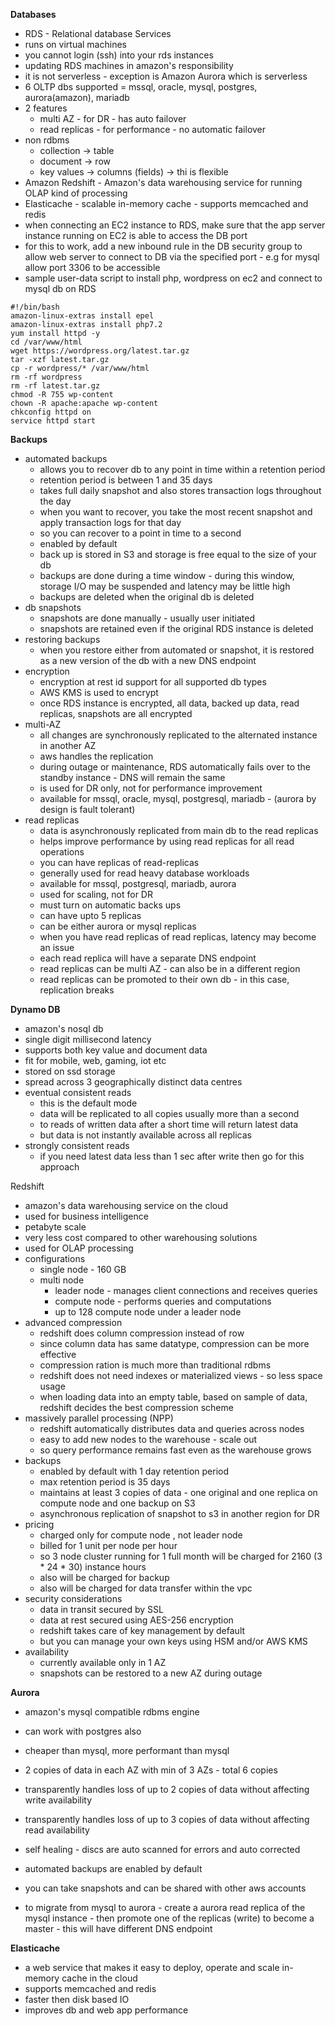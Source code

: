 **Databases**
- RDS - Relational database Services
- runs on virtual machines
- you cannot login (ssh) into your rds instances
- updating RDS machines in amazon's responsibility
- it is not serverless - exception is Amazon Aurora which is serverless
- 6 OLTP dbs supported = mssql, oracle, mysql, postgres, aurora(amazon), mariadb
- 2 features
  - multi AZ - for DR - has auto failover
  - read replicas - for performance - no automatic failover
- non rdbms
  - collection -> table
  - document -> row
  - key values -> columns (fields) -> thi is flexible
- Amazon Redshift - Amazon's data warehousing service for running OLAP kind of processing
- Elasticache - scalable in-memory cache - supports memcached and redis
- when connecting an EC2 instance to RDS, make sure that the app server instance running on EC2 is able to access the DB port
- for this to work, add a new inbound rule in the DB security group to allow web server to connect to DB via the specified port - e.g for mysql allow port 3306 to be accessible
- sample user-data script to install php, wordpress on ec2 and connect to mysql db on RDS

```
#!/bin/bash
amazon-linux-extras install epel
amazon-linux-extras install php7.2
yum install httpd -y
cd /var/www/html
wget https://wordpress.org/latest.tar.gz
tar -xzf latest.tar.gz
cp -r wordpress/* /var/www/html
rm -rf wordpress
rm -rf latest.tar.gz
chmod -R 755 wp-content
chown -R apache:apache wp-content
chkconfig httpd on
service httpd start
```

**Backups**
- automated backups
  - allows you to recover db to any point in time within a retention period
  - retention period is between 1 and 35 days
  - takes full daily snapshot and also stores transaction logs throughout the day
  - when you want to recover, you take the most recent snapshot and apply transaction logs for that day
  - so you can recover to a point in time to a second
  - enabled by default
  - back up is stored in S3 and storage is free equal to the size of your db
  - backups are done during a time window - during this window, storage I/O may be suspended and latency may be little high
  - backups are deleted when the original db is deleted
- db snapshots
  - snapshots are done manually - usually user initiated
  - snapshots are retained even if the original RDS instance is deleted
- restoring backups
  - when you restore either from automated or snapshot, it is restored as a new version of the db with a new DNS endpoint
- encryption
  - encryption at rest id support for all supported db  types
  - AWS KMS is used to encrypt
  - once RDS instance is encrypted, all data, backed up data, read replicas, snapshots are all encrypted
- multi-AZ
  - all changes are synchronously replicated to the alternated instance in another AZ
  - aws handles the replication
  - during outage or maintenance, RDS automatically fails over to the standby instance - DNS will remain the same
  - is used for DR only, not for performance improvement
  - available for mssql, oracle, mysql, postgresql, mariadb - (aurora by design is fault tolerant)
- read replicas
  - data is asynchronously replicated from main db to the read replicas
  - helps improve performance by using read replicas for all read operations
  - you can have replicas of read-replicas
  - generally used for read heavy database workloads
  - available for mssql, postgresql, mariadb, aurora
  - used for scaling, not for DR
  - must turn on automatic backs ups
  - can have upto 5 replicas
  - can be either aurora or mysql replicas
  - when you have read replicas of read replicas, latency may become an issue
  - each read replica will have a separate DNS endpoint
  - read replicas can be multi AZ - can also be in a different region
  - read replicas can be promoted to their own db - in this case, replication breaks

**Dynamo DB**
- amazon's nosql db
- single digit millisecond latency
- supports both key value and document data
- fit for mobile, web, gaming, iot etc
- stored on ssd storage
- spread across 3 geographically distinct data centres
- eventual consistent reads
  - this is the default mode
  -  data will be replicated to all copies usually more than a second
  - to reads of written data after a short time will return latest data
  - but data is not instantly available across all replicas
- strongly consistent reads
  - if you need latest data less than 1 sec after write then go for this approach

Redshift
- amazon's data warehousing service on the cloud
- used for business intelligence
- petabyte scale
- very less cost compared to other warehousing solutions
- used for OLAP processing
- configurations
  - single node - 160 GB
  - multi node
    - leader node - manages client connections and receives queries
    - compute node - performs queries and computations
    - up to 128 compute node under a leader node
- advanced compression
    - redshift does column compression instead of row
    - since column data has same datatype, compression can be more effective
    - compression ration is much more than traditional rdbms
    - redshift does not need indexes or materialized views - so less space usage
    - when loading data into an empty table, based on sample of data, redshift decides the best compression scheme
- massively parallel processing (NPP)
    - redshift automatically distributes data and queries across nodes
    - easy to add new nodes to the warehouse - scale out
    - so query performance remains fast even as the warehouse grows
- backups
    - enabled by default with 1 day retention period
    - max retention period is 35 days
    - maintains at least 3 copies of data - one original and one replica on compute node and one backup on S3
    - asynchronous replication of snapshot to s3 in another region for DR
- pricing
    - charged only for compute node , not leader node
    - billed for 1 unit per node per hour
    - so 3 node cluster running for 1 full month will be charged for 2160 (3 * 24 * 30) instance hours
    - also will be charged for backup
    - also will be charged for data transfer within the vpc
- security considerations
    - data in transit secured by SSL
    - data at rest secured using AES-256 encryption
    - redshift takes care of key management by default
    - but you can manage your own keys using HSM and/or AWS KMS
- availability
    - currently available only in 1 AZ
    - snapshots can be restored to a new AZ during outage

**Aurora**
- amazon's mysql compatible rdbms engine
- can work with postgres also
- cheaper than mysql, more performant than mysql
- 2 copies of data in each AZ with min of 3 AZs - total 6 copies
- transparently handles loss of up to 2 copies of data without affecting write availability
- transparently handles loss of up to 3 copies of data without affecting read availability
- self healing - discs are auto scanned for errors and auto corrected

- automated backups are enabled by default
- you can take snapshots and can be shared with other aws accounts
- to migrate from mysql to aurora - create a aurora read replica of the mysql instance - then promote one of the replicas (write) to become a master - this will have different DNS endpoint

**Elasticache**
- a web service that makes it easy to deploy, operate and scale in-memory cache in the cloud
- supports memcached and redis
- faster then disk based IO
- improves db and web app performance
